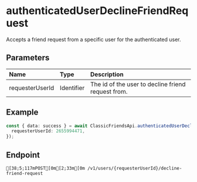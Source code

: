 
# authenticatedUserDeclineFriendRequest
Accepts a friend request from a specific user for the authenticated user.


## Parameters
| Name            | Type       | Description                                        |
| :-------------- | :--------- | :------------------------------------------------- |
| requesterUserId | Identifier | The id of the user to decline friend request from. |



## Example
```ts copy showLineNumbers
const { data: success } = await ClassicFriendsApi.authenticatedUserDeclineFriendRequest({
  requesterUserId: 2655994471,
}); 
```



## Endpoint
```ansi
[38;5;117mPOST[0m[2;33m[0m /v1/users/{requesterUserId}/decline-friend-request
```
  